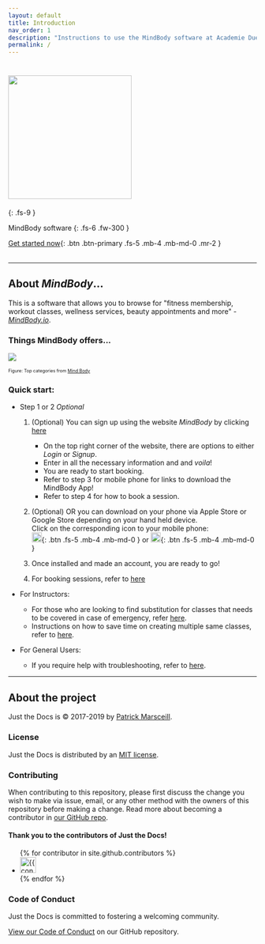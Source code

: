 ```yaml
---
layout: default
title: Introduction 
nav_order: 1
description: "Instructions to use the MindBody software at Academie Duello"
permalink: /
---
```


# <img src="http://github.com/clintonbf/Lynns-and-Clints-doc-project/blob/gh-pages/assets/images/MB-Logo-1.png?raw=true" width="250››" height="250"/> 
{: .fs-9 }


MindBody software 
{: .fs-6 .fw-300 }

[Get started now](#about-mindbody){: .btn .btn-primary .fs-5 .mb-4 .mb-md-0 .mr-2 } <br><br> 

---

## About _MindBody_... 

This is a software that allows you to browse for "fitness membership, workout classes, wellness services, beauty appointments and more" - [_MindBody.io_](http://mindbody.io). 

### Things MindBody offers...

![](http://github.com/clintonbf/Lynns-and-Clints-doc-project/blob/gh-pages/assets/images/MBOffers.png?raw=true)
 <p style="font-size: 9px"> Figure: Top categories from <a href="https://mindbody.io">Mind Body</a></p>

### Quick start:
- Step 1 or 2 _*Optional*_
    1. (Optional) You can sign up using the website _MindBody_ by clicking [here](https://mindbody.id)
        - On the top right corner of the website, there are options to either _Login_ or _Signup_.
        - Enter in all the necessary information and and _voila_! 
        - You are ready to start booking.
        - Refer to step 3 for mobile phone for links to download the MindBody App!
        - Refer to step 4 for how to book a session.
        
    2. (Optional) OR you can download on your phone via Apple Store or Google Store depending on your hand held device.<br>
    Click on the corresponding icon to your mobile phone: <br> 
    [<img src="http://github.com/clintonbf/Lynns-and-Clints-doc-project/blob/gh-pages/assets/images/apple-logo.jpg?raw=true" width="20" height="20" />](https://apps.apple.com/us/app/mindbody-gym-spa-wellness/id689501356?_branch_match_id=774734447297851430){: .btn .fs-5 .mb-4 .mb-md-0 }  or  [<img src="http://github.com/clintonbf/Lynns-and-Clints-doc-project/blob/gh-pages/assets/images/android.jpg?raw=true" width="20" height="20" />](https://play.google.com/store/apps/details?id=com.mindbodyonline.connect&hl=en_US&_branch_match_id=774734447297851430){: .btn .fs-5 .mb-4 .mb-md-0 }
    
    3. Once installed and made an account, you are ready to go! 
    
    4. For booking sessions, refer to [here](https://clintonbf.github.io/Lynns-and-Clints-doc-project/docs/2-task1-booking-assessment/)
    
- For Instructors:
    - For those who are looking to find substitution for classes that needs to be covered in case of emergency, refer [here](https://clintonbf.github.io/Lynns-and-Clints-doc-project/docs/3-task2-substitute-instructors/).
    - Instructions on how to save time on creating multiple same classes, refer to [here](https://clintonbf.github.io/Lynns-and-Clints-doc-project/docs/4-task3-copy-class/).
    
- For General Users:
    - If you require help with troubleshooting, refer to [here](https://clintonbf.github.io/Lynns-and-Clints-doc-project/docs/6-troubleshooting/).
    


---

## About the project

Just the Docs is &copy; 2017-2019 by [Patrick Marsceill](http://patrickmarsceill.com).

### License

Just the Docs is distributed by an [MIT license](https://github.com/pmarsceill/just-the-docs/tree/master/LICENSE.txt).

### Contributing

When contributing to this repository, please first discuss the change you wish to make via issue,
email, or any other method with the owners of this repository before making a change. Read more about becoming a contributor in [our GitHub repo](https://github.com/pmarsceill/just-the-docs#contributing).

#### Thank you to the contributors of Just the Docs!

<ul class="list-style-none">
{% for contributor in site.github.contributors %}
  <li class="d-inline-block mr-1">
     <a href="{{ contributor.html_url }}"><img src="{{ contributor.avatar_url }}" width="32" height="32" alt="{{ contributor.login }}"/></a>
  </li>
{% endfor %}
</ul>

### Code of Conduct

Just the Docs is committed to fostering a welcoming community.

[View our Code of Conduct](https://github.com/pmarsceill/just-the-docs/tree/master/CODE_OF_CONDUCT.md) on our GitHub repository.
